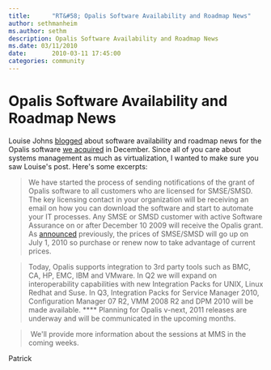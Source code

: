 ```yaml
---
title:      "RT&#58; Opalis Software Availability and Roadmap News"
author: sethmanheim
ms.author: sethm
description: Opalis Software Availability and Roadmap News
ms.date: 03/11/2010
date:       2010-03-11 17:45:00
categories: community
---
```

# Opalis Software Availability and Roadmap News

Louise Johns [blogged](https://blogs.technet.com/systemcenter/archive/2010/03/03/opalis-software-availability-and-roadmap-news.aspx "System Center blog") about software availability and roadmap news for the Opalis software [we acquired](https://blogs.technet.com/virtualization/archive/2009/12/11/microsoft-acquires-opalis-software.aspx "my blog post from December") in December. Since all of you care about systems management as much as virtualization, I wanted to make sure you saw Louise's post. Here's some excerpts:

> We have started the process of sending notifications of the grant of Opalis software to all customers who are licensed for SMSE/SMSD. The key licensing contact in your organization will be receiving an email on how you can download the software and start to automate your IT processes. Any SMSE or SMSD customer with active Software Assurance on or after December 10 2009 will receive the Opalis grant. As [announced](https://blogs.technet.com/systemcenter/archive/2010/01/08/server-management-suites-new-capabilities-and-price-change.aspx) previously, the prices of SMSE/SMSD will go up on July 1, 2010 so purchase or renew now to take advantage of current prices. 

> Today, Opalis supports integration to 3rd party tools such as BMC, CA, HP, EMC, IBM and VMware. In Q2 we will expand on interoperability capabilities with new Integration Packs for UNIX, Linux Redhat and Suse. In Q3, Integration Packs for Service Manager 2010, Configuration Manager 07 R2, VMM 2008 R2 and DPM 2010 will be made available. **** Planning for Opalis v-next, 2011 releases are underway and will be communicated in the upcoming months.

>  We'll provide more information about the sessions at MMS in the coming weeks.

Patrick
